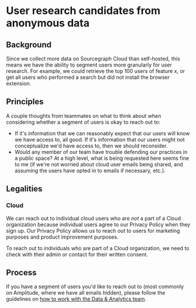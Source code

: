 # User research candidates from anonymous data

## Background

Since we collect more data on Sourcegraph Cloud than self-hosted, this means we have the ability to segment users more granularly for user research. For example, we could retrieve the top 100 users of feature x, or get all users who performed a search but did not install the browser extension.

## Principles

A couple thoughts from teammates on what to think about when considering whether a segment of users is okay to reach out to:

- If it's information that we can reasonably expect that our users will know we have access to, all good. If it's information that our users might not conceptualize we'd have access to, then we should reconsider.
- Would any member of our team have trouble defending our practices in a public space? At a high level, what is being requested here seems fine to me (if we're not worried about cloud user emails being shared, and assuming the users have opted in to emails if necessary, etc.).

## Legalities

### Cloud

We can reach out to individual cloud users who are _not_ a part of a Cloud organization because individual users agree to our Privacy Policy when they sign up. Our Privacy Policy allows us to reach out to users for marketing purposes and product improvement purposes.

To reach out to individuals who are part of a Cloud organization, we need to check with their admin or contact for their written consent.

## Process

If you have a segment of users you'd like to reach out to (most commonly on Amplitude, where we have all emails hidden), please follow the guidelines on [how to work with the Data & Analytics team](../../../data-analytics/index.md).
